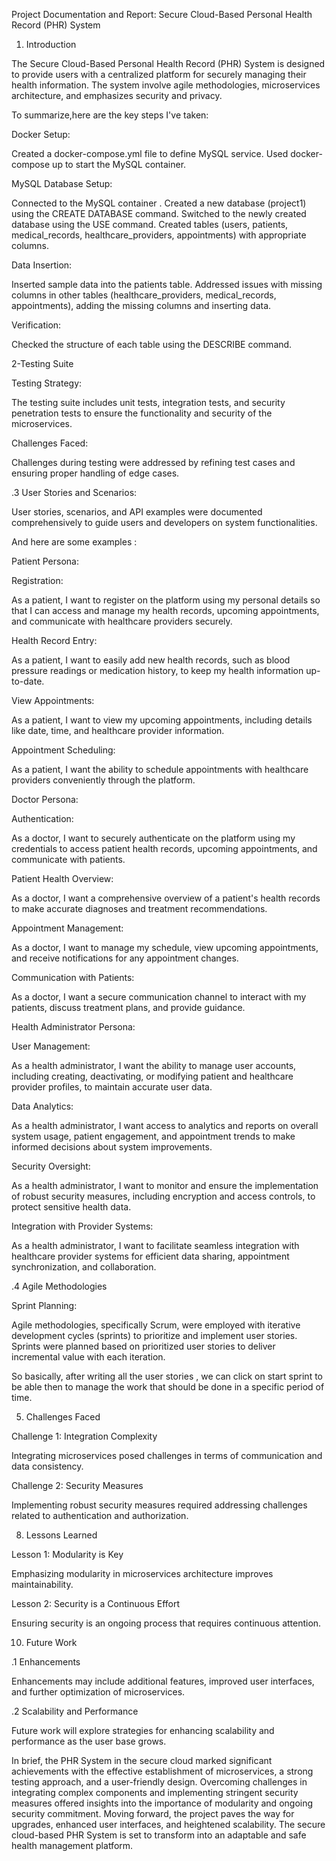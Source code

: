 Project Documentation and Report: Secure Cloud-Based Personal Health Record (PHR) System

1. Introduction
   
The Secure Cloud-Based Personal Health Record (PHR) System is designed to provide users with a centralized platform for securely managing their health information. The system involve agile methodologies, microservices architecture, and emphasizes security and privacy.

To summarize,here are the key steps I've taken:

Docker Setup:

Created a docker-compose.yml file to define  MySQL service.
Used docker-compose up to start the MySQL container.

MySQL Database Setup:

Connected to the MySQL container .
Created a new database (project1) using the CREATE DATABASE command.
Switched to the newly created database using the USE command.
Created tables (users, patients, medical_records, healthcare_providers, appointments) with appropriate columns.

Data Insertion:

Inserted sample data into the patients table.
Addressed issues with missing columns in other tables (healthcare_providers, medical_records, appointments), adding the missing columns and inserting data.

Verification:

Checked the structure of each table using the DESCRIBE command.

2-Testing Suite

Testing Strategy:

The testing suite includes unit tests, integration tests, and security penetration tests to ensure the functionality and security of the microservices.

Challenges Faced:

Challenges during testing were addressed by refining test cases and ensuring proper handling of edge cases.

.3 User Stories and Scenarios:

User stories, scenarios, and API examples were documented comprehensively to guide users and developers on system functionalities.

And here are some examples : 

Patient Persona:

Registration:

As a patient, I want to register on the platform using my personal details so that I can access and manage my health records, upcoming appointments, and communicate with healthcare providers securely.

Health Record Entry:

As a patient, I want to easily add new health records, such as blood pressure readings or medication history, to keep my health information up-to-date.

View Appointments:

As a patient, I want to view my upcoming appointments, including details like date, time, and healthcare provider information.

Appointment Scheduling:

As a patient, I want the ability to schedule appointments with healthcare providers conveniently through the platform.

Doctor Persona:

Authentication:

As a doctor, I want to securely authenticate on the platform using my credentials to access patient health records, upcoming appointments, and communicate with patients.

Patient Health Overview:

As a doctor, I want a comprehensive overview of a patient's health records to make accurate diagnoses and treatment recommendations.

Appointment Management:

As a doctor, I want to manage my schedule, view upcoming appointments, and receive notifications for any appointment changes.

Communication with Patients:

As a doctor, I want a secure communication channel to interact with my patients, discuss treatment plans, and provide guidance.

Health Administrator Persona:

User Management:

As a health administrator, I want the ability to manage user accounts, including creating, deactivating, or modifying patient and healthcare provider profiles, to maintain accurate user data.

Data Analytics:

As a health administrator, I want access to analytics and reports on overall system usage, patient engagement, and appointment trends to make informed decisions about system improvements.

Security Oversight:

As a health administrator, I want to monitor and ensure the implementation of robust security measures, including encryption and access controls, to protect sensitive health data.

Integration with Provider Systems:

As a health administrator, I want to facilitate seamless integration with healthcare provider systems for efficient data sharing, appointment synchronization, and collaboration.

.4 Agile Methodologies

Sprint Planning:

Agile methodologies, specifically Scrum, were employed with iterative development cycles (sprints) to prioritize and implement user stories.
Sprints were planned based on prioritized user stories to deliver incremental value with each iteration.

So basically, after writing all the user stories , we can click on start sprint to be able then to manage the work that should be done in a specific period of time.

5. Challenges Faced
   
Challenge 1: Integration Complexity

Integrating microservices posed challenges in terms of communication and data consistency.

Challenge 2: Security Measures

Implementing robust security measures required addressing challenges related to authentication and authorization.

8. Lessons Learned
   
Lesson 1: Modularity is Key

Emphasizing modularity in microservices architecture improves maintainability.

Lesson 2: Security is a Continuous Effort

Ensuring security is an ongoing process that requires continuous attention.

10. Future Work
    
.1 Enhancements

Enhancements may include additional features, improved user interfaces, and further optimization of microservices.

.2 Scalability and Performance

Future work will explore strategies for enhancing scalability and performance as the user base grows.



In brief, the PHR System in the secure cloud marked significant achievements with the effective establishment of microservices, a strong testing approach, and a user-friendly design. Overcoming challenges in integrating complex components and implementing stringent security measures offered insights into the importance of modularity and ongoing security commitment. Moving forward, the project paves the way for upgrades, enhanced user interfaces, and heightened scalability. The secure cloud-based PHR System is set to transform into an adaptable and safe health management platform.




